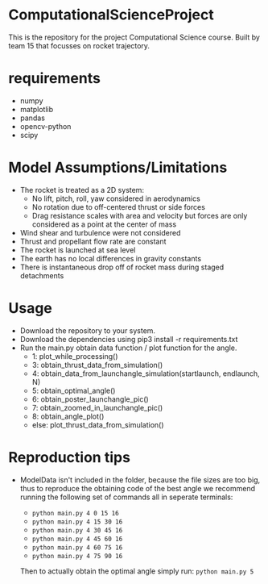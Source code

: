 # ComputationalScienceProject
This is the repository for the project Computational Science course. Built by team 15 that focusses on rocket trajectory.

# requirements
- numpy
- matplotlib
- pandas
- opencv-python
- scipy

# Model Assumptions/Limitations
- The rocket is treated as a 2D system:
  - No lift, pitch, roll, yaw considered in aerodynamics
  - No rotation due to off-centered thrust or side forces
  - Drag resistance scales with area and velocity but forces are only considered as a point at the center of mass
- Wind shear and turbulence were not considered
- Thrust and propellant flow rate are constant
- The rocket is launched at sea level
- The earth has no local differences in gravity constants
- There is instantaneous drop off of rocket mass during staged detachments

# Usage
- Download the repository to your system.
- Download the dependencies using pip3 install -r requirements.txt
- Run the main.py obtain data function / plot function for the angle.
  - 1:
        plot_while_processing()
  - 3:
        obtain_thrust_data_from_simulation()
  - 4:
        obtain_data_from_launchangle_simulation(startlaunch, endlaunch, N)
  - 5:
        obtain_optimal_angle()
  - 6:
        obtain_poster_launchangle_pic()
  - 7:
        obtain_zoomed_in_launchangle_pic()
  - 8:
        obtain_angle_plot()
  - else:
        plot_thrust_data_from_simulation()

# Reproduction tips
- ModelData isn't included in the folder, because the file sizes are too big,
  thus to reproduce the obtaining code of the best angle we recommend running
  the following set of commands all in seperate terminals:
  - ```python main.py 4 0 15 16```
  - ```python main.py 4 15 30 16```
  - ```python main.py 4 30 45 16```
  - ```python main.py 4 45 60 16```
  - ```python main.py 4 60 75 16```
  - ```python main.py 4 75 90 16```

  Then to actually obtain the optimal angle simply run:
  ```python main.py 5```
